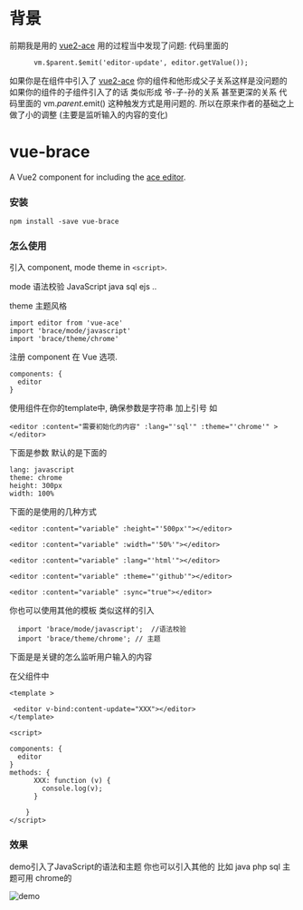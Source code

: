 # 背景

前期我是用的 [vue2-ace](https://runkit.com/npm/vue2-ace) 用的过程当中发现了问题:
代码里面的
```
      vm.$parent.$emit('editor-update', editor.getValue());
```

如果你是在组件中引入了 [vue2-ace](https://runkit.com/npm/vue2-ace)   你的组件和他形成父子关系这样是没问题的
如果你的组件的子组件引入了的话 类似形成  爷-子-孙的关系 甚至更深的关系  代码里面的 vm.$parent.$emit() 这种触发方式是用问题的.
所以在原来作者的基础之上做了小的调整 (主要是监听输入的内容的变化)


# vue-brace

A Vue2 component for including the [ace editor](https://ace.c9.io/).

### 安装

```
npm install -save vue-brace
```

### 怎么使用

引入 component,   mode  theme in `<script>`.

mode 语法校验 JavaScript  java sql  ejs ..

theme 主题风格

```
import editor from 'vue-ace'
import 'brace/mode/javascript'
import 'brace/theme/chrome'
```

注册 component 在 Vue 选项.

```
components: {
  editor
}
```

使用组件在你的template中,  确保参数是字符串 加上引号 如

```
<editor :content="需要初始化的内容" :lang="'sql'" :theme="'chrome'" ></editor>
```


下面是参数 默认的是下面的

```
lang: javascript
theme: chrome
height: 300px
width: 100%
```


下面的是使用的几种方式

```
<editor :content="variable" :height="'500px'"></editor>

<editor :content="variable" :width="'50%'"></editor>

<editor :content="variable" :lang="'html'"></editor>

<editor :content="variable" :theme="'github'"></editor>

<editor :content="variable" :sync="true"></editor>
```

你也可以使用其他的模板 类似这样的引入

 ```
   import 'brace/mode/javascript';  //语法校验
   import 'brace/theme/chrome'; // 主题

 ```


下面是是关键的怎么监听用户输入的内容

在父组件中

```
<template >

 <editor v-bind:content-update="XXX"></editor>
</template>

<script>

components: {
  editor
}
methods: {
      XXX: function (v) {
        console.log(v);
      }

    }
</script>
```
### 效果
demo引入了JavaScript的语法和主题 你也可以引入其他的 比如 java php sql   主题可用 chrome的

![demo](https://github.com/sohucw/vue-ace/raw/master/demo.png)





